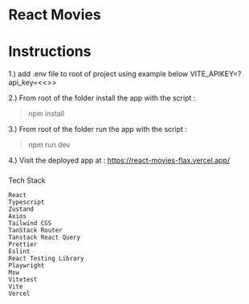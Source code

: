# React Movies

# Instructions

1.) add .env file to root of project using example below
VITE_APIKEY=?api_key=<<<apikey>>>

2.) From root of the folder install the app with the script :

> npm install

3.) From root of the folder run the app with the script :

> npm run dev


4.) Visit the deployed app at : https://react-movies-flax.vercel.app/

###

Tech Stack

    React
    Typescript
    Zustand
    Axios
    Tailwind CSS
    TanStack Router
    Tanstack React Query
    Prettier
    Eslint
    React Testing Library
    Playwright
    Msw
    Vitetest
    Vite
    Vercel